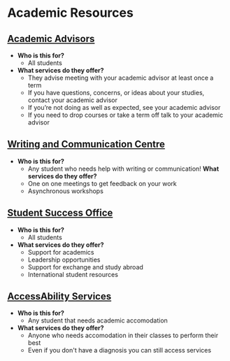 # Academic Resources

## [Academic Advisors](https://uwaterloo.ca/registrar/current-students/advisors)
- **Who is this for?**
  - All students 
- **What services do they offer?**
  - They advise meeting with your academic advisor at least once a term
  - If you have questions, concerns, or ideas about your studies, contact your academic advisor
  - If you’re not doing as well as expected, see your academic advisor
  - If you need to drop courses or take a term off talk to your academic advisor 


## [Writing and Communication Centre](https://uwaterloo.ca/writing-and-communication-centre/)
- **Who is this for?**
  - Any student who needs help with writing or communication! 
**What services do they offer?**
  - One on one meetings to get feedback on your work 
  - Asynchronous workshops 

## [Student Success Office](https://uwaterloo.ca/student-success/)
- **Who is this for?**
  - All students 
- **What services do they offer?**
  - Support for academics
  - Leadership opportunities 
  - Support for exchange and study abroad
  - International student resources 

## [AccessAbility Services](https://uwaterloo.ca/accessability-services/)
- **Who is this for?**
  - Any student that needs academic accomodation 
- **What services do they offer?**
  - Anyone who needs accomodation in their classes to perform their best 
  - Even if you don't have a diagnosis you can still access services 
